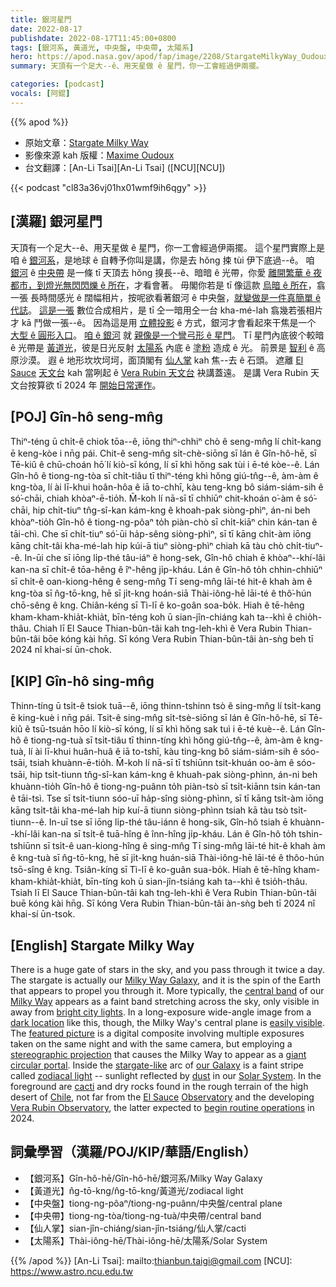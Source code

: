 ```yaml
---
title: 銀河星門
date: 2022-08-17
publishdate: 2022-08-17T11:45:00+0800
tags: [銀河系, 黃道光, 中央盤, 中央帶, 太陽系]
hero: https://apod.nasa.gov/apod/fap/image/2208/StargateMilkyWay_Oudoux_960_annotated.jpg
summary: 天頂有一个足大--ê、用天星做 ê 星門，你一工會經過伊兩擺。

categories: [podcast]
vocals: [阿錕]
---
```


{{% apod %}}

- 原始文章：[Stargate Milky Way](https://apod.nasa.gov/apod/ap220817.html)
- 影像來源 kah 版權：[Maxime Oudoux](https://www.instagram.com/max_oudoux/)
- 台文翻譯：[An-Li Tsai][An-Li Tsai] ([NCU][NCU])

{{< podcast "cl83a36vj01hx01wmf9ih6qgy" >}}

## [漢羅] 銀河星門
天頂有一个足大--ê、用天星做 ê 星門，你一工會經過伊兩擺。
這个星門實際上是咱 ê [銀河系][Milky Way Galaxy]，是地球 ê 自轉予你叫是講，你是去 hŏng 捒 tùi 伊下底過--ê。
咱 [銀河][Milky Way] ê [中央帶][central band] 是一條 tī 天頂去 hŏng 搝長--ê、暗暗 ê 光帶，你愛 [離開繁華 ê 夜都市，到燈光無閃閃爍 ê 所在][bright city lights]，才看會著。
毋閣你若是 tī 像這款 [烏暗 ê 所在][dark location]，翕一張 長時間感光 ê 闊幅相片，按呢欲看著銀河 ê 中央盤，[就變做是一件真簡單 ê 代誌][easily visible]。
[這是一張][featured picture] 數位合成相片，是 tī 仝一暗用仝一台 kha-mé-lah 翕幾若張相片才 kā 鬥做一張--ê。
因為這是用 [立體投影][stereographic projection] ê 方式，銀河才會看起來干焦是一个 [大型 ê 圓形入口][giant circular portal]。
[咱 ê 銀河][our Galaxy] 就 [親像是一个彎弓形 ê 星門][stargate-like]。
Tī 星門內底彼个較暗 ê 光帶是 [黃道光][zodiacal light]，彼是日光反射 [太陽系][Solar System] 內底 ê [塗粉][dust] 造成 ê 光。
前景是 [智利][Chile] ê 高原沙漠。
遐 ê 地形坎坎坷坷，面頂閣有 [仙人掌][cacti] kah 焦--去 ê 石頭。
遮離 [El Sauce][El Sauce] [天文台][Observatory] kah 當咧起 ê [Vera Rubin 天文台][Vera Rubin Observatory] 袂講蓋遠。
是講 Vera Rubin 天文台按算欲 tī 2024 年 [開始日常運作][begin routine operations]。



## [POJ] Gîn-hô seng-mn̂g
Thiⁿ-téng ū chi̍t-ê chiok tōa--ê, iōng thiⁿ-chhiⁿ chò ê seng-mn̂g lí chi̍t-kang ē keng-kòe i nn̄g pái.
Chit-ê seng-mn̂g si̍t-chè-siōng sī lán ê Gîn-hô-hē, sī Tē-kiû ê chū-choán hō͘ lí kiò-sī kóng, lí sī khì hŏng sak tùi i ē-té kòe--ê.
Lán Gîn-hô ê tiong-ng-tòa sī chi̍t-tiâu tī thiⁿ-téng khì hŏng giú-tn̂g--ê, àm-àm ê kng-tòa, lí ài lī-khui hoân-hôa ê iā to-chhī, kàu teng-kng bô siám-siám-sih  ê só͘-chāi, chiah khòaⁿ-ē-tio̍h.
M̄-koh lí nā-sī tī chhiūⁿ chit-khoán o͘-àm ê só͘-chāi, hip chi̍t-tiuⁿ tn̂g-sî-kan kám-kng ê khoah-pak siòng-phìⁿ, án-ni beh khòaⁿ-tio̍h Gîn-hô ê tiong-ng-pôaⁿ to̍h piàn-chò sī chi̍t-kiāⁿ chin kán-tan ê tāi-chì.
Che sī chi̍t-tiuⁿ só͘-ūi ha̍p-sêng siòng-phìⁿ, sī tī kāng chi̍t-àm iōng kāng chi̍t-tâi kha-mé-lah hip kúi-ā tiuⁿ siòng-phìⁿ chiah kā tàu chò chi̍t-tiuⁿ--ê.
In-ūi che sī iōng li̍p-thé tâu-iáⁿ ê hong-sek, Gîn-hô chiah ē khòaⁿ--khí-lâi kan-na sī chi̍t-ê tōa-hêng ê îⁿ-hêng ji̍p-kháu.
Lán ê Gîn-hô to̍h chhin-chhiūⁿ sī chi̍t-ê oan-kiong-hêng ê seng-mn̂g
Tī seng-mn̂g lāi-té hit-ê khah àm ê kng-tòa sī n̂g-tō-kng, hē sī ji̍t-kng hoán-siā Thài-iông-hē lāi-té ê thô͘-hún chō-sêng ê kng.
Chiân-kéng sī Tì-lī ê ko-goân soa-bo̍k.
Hiah ê tē-hêng kham-kham-khia̍t-khia̍t, bīn-téng koh ū sian-jîn-chiáng kah ta--khì ê chio̍h-thâu.
Chiah lī El Sauce Thian-bûn-tâi kah tng-leh-khì ê Vera Rubin Thian-bûn-tâi bōe kóng kài hn̄g.
Sī kóng Vera Rubin Thian-bûn-tâi àn-sǹg beh tī 2024 nî khai-sí ūn-chok.


## [KIP] Gîn-hô sing-mn̂g
Thinn-tíng ū tsi̍t-ê tsiok tuā--ê, iōng thinn-tshinn tsò ê sing-mn̂g lí tsi̍t-kang ē king-kuè i nn̄g pái.
Tsit-ê sing-mn̂g si̍t-tsè-siōng sī lán ê Gîn-hô-hē, sī Tē-kiû ê tsū-tsuán hōo lí kiò-sī kóng, lí sī khì hŏng sak tuì i ē-té kuè--ê.
Lán Gîn-hô ê tiong-ng-tuà sī tsi̍t-tiâu tī thinn-tíng khì hŏng giú-tn̂g--ê, àm-àm ê kng-tuà, lí ài lī-khui huân-huâ ê iā to-tshī, kàu ting-kng bô siám-siám-sih  ê sóo-tsāi, tsiah khuànn-ē-tio̍h.
M̄-koh lí nā-sī tī tshiūnn tsit-khuán oo-àm ê sóo-tsāi, hip tsi̍t-tiunn tn̂g-sî-kan kám-kng ê khuah-pak siòng-phìnn, án-ni beh khuànn-tio̍h Gîn-hô ê tiong-ng-puânn to̍h piàn-tsò sī tsi̍t-kiānn tsin kán-tan ê tāi-tsì.
Tse sī tsi̍t-tiunn sóo-uī ha̍p-sîng siòng-phìnn, sī tī kāng tsi̍t-àm iōng kāng tsi̍t-tâi kha-mé-lah hip kuí-ā tiunn siòng-phìnn tsiah kā tàu tsò tsi̍t-tiunn--ê.
In-uī tse sī iōng li̍p-thé tâu-iánn ê hong-sik, Gîn-hô tsiah ē khuànn--khí-lâi kan-na sī tsi̍t-ê tuā-hîng ê înn-hîng ji̍p-kháu.
Lán ê Gîn-hô to̍h tshin-tshiūnn sī tsi̍t-ê uan-kiong-hîng ê sing-mn̂g
Tī sing-mn̂g lāi-té hit-ê khah àm ê kng-tuà sī n̂g-tō-kng, hē sī ji̍t-kng huán-siā Thài-iông-hē lāi-té ê thôo-hún tsō-sîng ê kng.
Tsiân-kíng sī Tì-lī ê ko-guân sua-bo̍k.
Hiah ê tē-hîng kham-kham-khia̍t-khia̍t, bīn-tíng koh ū sian-jîn-tsiáng kah ta--khì ê tsio̍h-thâu.
Tsiah lī El Sauce Thian-bûn-tâi kah tng-leh-khì ê Vera Rubin Thian-bûn-tâi buē kóng kài hn̄g.
Sī kóng Vera Rubin Thian-bûn-tâi àn-sǹg beh tī 2024 nî khai-sí ūn-tsok.


## [English] Stargate Milky Way
There is a huge gate of stars in the sky, and you pass through it twice a day.
The stargate is actually our [Milky Way Galaxy][Milky Way Galaxy], and it is the spin of the Earth that appears to propel you through it.
More typically, the [central band][central band] of our [Milky Way][Milky Way] appears as a faint band stretching across the sky, only visible in away from [bright city lights][bright city lights].
In a long-exposure wide-angle image from a [dark location][dark location] like this, though, the Milky Way's central plane is [easily visible][easily visible].
The [featured picture][featured picture] is a digital composite involving multiple exposures taken on the same night and with the same camera, but employing a [stereographic projection][stereographic projection] that causes the Milky Way to appear as a [giant circular portal][giant circular portal].
Inside the [stargate-like][stargate-like] arc of [our Galaxy][our Galaxy] is a faint stripe called [zodiacal light][zodiacal light] -- sunlight reflected by [dust][dust] in our [Solar System][Solar System].
In the foreground are [cacti][cacti] and dry rocks found in the rough terrain of the high desert of [Chile][Chile], not far from the [El Sauce][El Sauce] [Observatory][Observatory] and the developing [Vera Rubin Observatory][Vera Rubin Observatory], the latter expected to [begin routine operations][begin routine operations] in 2024.

## 詞彙學習（漢羅/POJ/KIP/華語/English）
- 【銀河系】Gîn-hô-hē/Gîn-hô-hē/銀河系/Milky Way Galaxy
- 【黃道光】n̂g-tō-kng/n̂g-tō-kng/黃道光/zodiacal light
- 【中央盤】tiong-ng-pôaⁿ/tiong-ng-puânn/中央盤/central plane
- 【中央帶】tiong-ng-tòa/tiong-ng-tuà/中央帶/central band
- 【仙人掌】sian-jîn-chiáng/sian-jîn-tsiáng/仙人掌/cacti
- 【太陽系】Thài-iông-hē/Thài-iông-hē/太陽系/Solar System


{{% /apod %}}
[An-Li Tsai]: mailto:thianbun.taigi@gmail.com
[NCU]: https://www.astro.ncu.edu.tw

[copyright]: https://apod.nasa.gov/apod/fap/lib/about_apod.html#srapply

[Milky Way Galaxy]:http://www.atlasoftheuniverse.com/galaxy.html
[central band]:https://apod.nasa.gov/apod/ap110710.html
[Milky Way]:https://solarsystem.nasa.gov/resources/285/the-milky-way-galaxy/
[bright city lights]:https://apod.nasa.gov/apod/ap200408.html
[dark location]:https://www.darksky.org/
[easily visible]:https://media.istockphoto.com/photos/the-surprised-cat-the-amazement-of-the-cat-open-your-mouth-in-an-picture-id1240888678?b=1&k=20&m=1240888678&s=170667a&w=0&h=u8E2IgJ5pPaRZLTUFokOoIXy1F9nULJT4_yU5xM7rew=
[featured picture]:https://www.instagram.com/p/CgUo5ZOM4eC/
[stereographic projection]:https://en.wikipedia.org/wiki/Stereographic_map_projection
[giant circular portal]:https://apod.nasa.gov/apod/ap140729.html
[stargate-like]:https://en.wikipedia.org/wiki/Stargate#/media/File:Sg1stargatefront.jpg
[our Galaxy]:https://solarsystem.nasa.gov/resources/285/the-milky-way-galaxy/
[zodiacal light]:https://apod.nasa.gov/apod/ap200309.html
[dust]:https://en.wikipedia.org/wiki/Cosmic_dust
[Solar System]:https://solarsystem.nasa.gov/solar-system/our-solar-system/overview/
[cacti]:https://en.wikipedia.org/wiki/Cactus
[Chile]:https://en.wikipedia.org/wiki/Chile
[El Sauce]:https://help.telescope.live/hc/en-us/articles/360002577798-El-Sauce-Observatory-Chile-CHI-
[Observatory]:https://youtu.be/S4rFdr2Qmjk
[Vera Rubin Observatory]:https://en.wikipedia.org/wiki/Vera_C._Rubin_Observatory
[begin routine operations]:https://www.lsst.org/about/timeline
